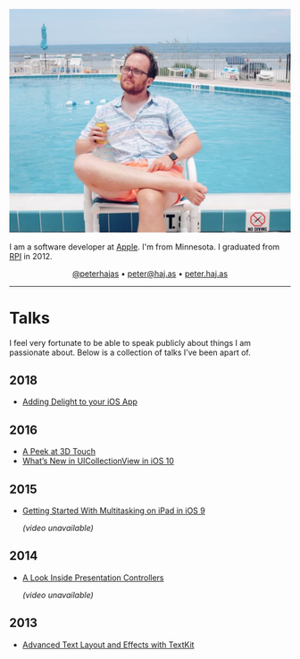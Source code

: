 ![Peter looking cool in front of a pool](media/peter_pool.jpg "Peter looking cool in front of a pool")

I am a software developer at [Apple](http://apple.com). I'm from Minnesota. I graduated from [RPI](http://rpi.edu) in 2012.

<center>
<span class='contact' id='contact_twitter'><a href="http://twitter.com/peterhajas">@peterhajas</a></span>
•
<span class='contact' id='contact_email'><a href='mailto:peter@haj.as'>peter@haj.as</a></span>
•
<span class='contact' id='contact_web'><a href='/'>peter.haj.as</a></span>
</center>

---

# Talks

I feel very fortunate to be able to speak publicly about things I am passionate about. Below is a collection of talks I’ve been apart of.

## 2018

- [Adding Delight to your iOS App](https://developer.apple.com/videos/play/wwdc2018/233)

## 2016

- [A Peek at 3D Touch](https://developer.apple.com/videos/play/wwdc2016/228/)
- [What’s New in UICollectionView in iOS 10](https://developer.apple.com/videos/play/wwdc2016/219/)

## 2015

- [Getting Started With Multitasking on iPad in iOS 9](https://asciiwwdc.com/2015/sessions/205)

    *(video unavailable)*

## 2014

- [A Look Inside Presentation Controllers](https://asciiwwdc.com/2014/sessions/228)

    *(video unavailable)*

## 2013

- [Advanced Text Layout and Effects with TextKit](https://developer.apple.com/videos/play/wwdc2013/220/)
